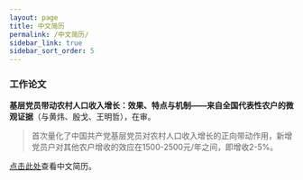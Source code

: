 ```yaml
---
layout: page
title: 中文简历
permalink: /中文简历/
sidebar_link: true
sidebar_sort_order: 5
---
```



### 工作论文
**基层党员带动农村人口收入增长：效果、特点与机制——来自全国代表性农户的微观证据**（与黄炜、殷戈、王明哲），在审。
>首次量化了中国共产党基层党员对农村人口收入增长的正向带动作用，新增党员户对其他农户增收的效应在1500-2500元/年之间，即增收2-5%。



<object data="{{ site.url }}/assets/chinese.pdf" type='application/pdf' width="120%" style="height:calc(100vh)">
<p><a href="{{ site.url }}/assets/chinese.pdf">点击此处</a>查看中文简历。</p>
</object>